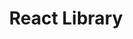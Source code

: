 ---
title: React Library
excerpt: ''
deprecated: false
hidden: true
metadata:
  title: ''
  description: ''
  robots: index
next:
  description: ''
---